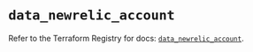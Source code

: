 # `data_newrelic_account`

Refer to the Terraform Registry for docs: [`data_newrelic_account`](https://registry.terraform.io/providers/newrelic/newrelic/3.72.0/docs/data-sources/account).
